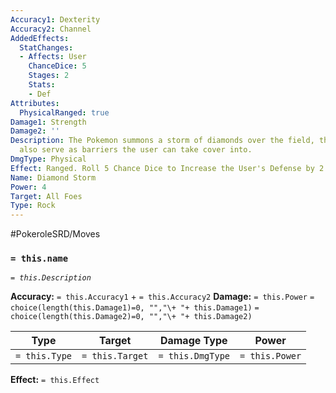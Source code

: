 ```yaml
---
Accuracy1: Dexterity
Accuracy2: Channel
AddedEffects:
  StatChanges:
  - Affects: User
    ChanceDice: 5
    Stages: 2
    Stats:
    - Def
Attributes:
  PhysicalRanged: true
Damage1: Strength
Damage2: ''
Description: The Pokemon summons a storm of diamonds over the field, these diamonds
  also serve as barriers the user can take cover into.
DmgType: Physical
Effect: Ranged. Roll 5 Chance Dice to Increase the User's Defense by 2.
Name: Diamond Storm
Power: 4
Target: All Foes
Type: Rock
---
```


#PokeroleSRD/Moves

### `= this.name` 
*`= this.Description`*

**Accuracy:** `= this.Accuracy1` + `= this.Accuracy2`
**Damage:** `= this.Power` `= choice(length(this.Damage1)=0, "","\+ "+ this.Damage1)` `= choice(length(this.Damage2)=0, "","\+ "+ this.Damage2)`

| Type          | Target          | Damage Type          | Power          |
| ------------- | --------------- | ---------------- | -------------- |
| `= this.Type` | `= this.Target` | `= this.DmgType` | `= this.Power` | 

**Effect:** `= this.Effect`